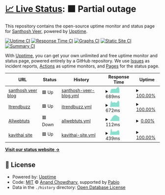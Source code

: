 # [📈 Live Status](https://mskian.github.io/upptime): <!--live status--> **🟧 Partial outage**

This repository contains the open-source uptime monitor and status page for [Santhosh Veer](https://santhoshveer.com/), powered by [Upptime](https://github.com/upptime/upptime).

[![Uptime CI](https://github.com/mskian/upptime/workflows/Uptime%20CI/badge.svg)](https://github.com/mskian/upptime/actions?query=workflow%3A%22Uptime+CI%22)
[![Response Time CI](https://github.com/mskian/upptime/workflows/Response%20Time%20CI/badge.svg)](https://github.com/mskian/upptime/actions?query=workflow%3A%22Response+Time+CI%22)
[![Graphs CI](https://github.com/mskian/upptime/workflows/Graphs%20CI/badge.svg)](https://github.com/mskian/upptime/actions?query=workflow%3A%22Graphs+CI%22)
[![Static Site CI](https://github.com/mskian/upptime/workflows/Static%20Site%20CI/badge.svg)](https://github.com/mskian/upptime/actions?query=workflow%3A%22Static+Site+CI%22)
[![Summary CI](https://github.com/mskian/upptime/workflows/Summary%20CI/badge.svg)](https://github.com/mskian/upptime/actions?query=workflow%3A%22Summary+CI%22)

With [Upptime](https://upptime.js.org), you can get your own unlimited and free uptime monitor and status page, powered entirely by a GitHub repository. We use [Issues](https://github.com/mskian/upptime/issues) as incident reports, [Actions](https://github.com/mskian/upptime/actions) as uptime monitors, and [Pages](https://mskian.github.io/upptime) for the status page.

<!--start: status pages-->
<!-- This summary is generated by Upptime (https://github.com/upptime/upptime) -->
<!-- Do not edit this manually, your changes will be overwritten -->
<!-- prettier-ignore -->
| URL | Status | History | Response Time | Uptime |
| --- | ------ | ------- | ------------- | ------ |
| <img alt="" src="https://icons.duckduckgo.com/ip3/santhoshveer.com.ico" height="13"> [santhosh veer blog](https://santhoshveer.com) | 🟩 Up | [santhosh-veer-blog.yml](https://github.com/mskian/uptime/commits/HEAD/history/santhosh-veer-blog.yml) | <details><summary><img alt="Response time graph" src="./graphs/santhosh-veer-blog/response-time-week.png" height="20"> 689ms</summary><br><a href="https://mskian.github.io/upptime/history/santhosh-veer-blog"><img alt="Response time 689" src="https://img.shields.io/endpoint?url=https%3A%2F%2Fraw.githubusercontent.com%2Fmskian%2Fuptime%2FHEAD%2Fapi%2Fsanthosh-veer-blog%2Fresponse-time.json"></a><br><a href="https://mskian.github.io/upptime/history/santhosh-veer-blog"><img alt="24-hour response time 689" src="https://img.shields.io/endpoint?url=https%3A%2F%2Fraw.githubusercontent.com%2Fmskian%2Fuptime%2FHEAD%2Fapi%2Fsanthosh-veer-blog%2Fresponse-time-day.json"></a><br><a href="https://mskian.github.io/upptime/history/santhosh-veer-blog"><img alt="7-day response time 689" src="https://img.shields.io/endpoint?url=https%3A%2F%2Fraw.githubusercontent.com%2Fmskian%2Fuptime%2FHEAD%2Fapi%2Fsanthosh-veer-blog%2Fresponse-time-week.json"></a><br><a href="https://mskian.github.io/upptime/history/santhosh-veer-blog"><img alt="30-day response time 689" src="https://img.shields.io/endpoint?url=https%3A%2F%2Fraw.githubusercontent.com%2Fmskian%2Fuptime%2FHEAD%2Fapi%2Fsanthosh-veer-blog%2Fresponse-time-month.json"></a><br><a href="https://mskian.github.io/upptime/history/santhosh-veer-blog"><img alt="1-year response time 689" src="https://img.shields.io/endpoint?url=https%3A%2F%2Fraw.githubusercontent.com%2Fmskian%2Fuptime%2FHEAD%2Fapi%2Fsanthosh-veer-blog%2Fresponse-time-year.json"></a></details> | <details><summary><a href="https://mskian.github.io/upptime/history/santhosh-veer-blog">100.00%</a></summary><a href="https://mskian.github.io/upptime/history/santhosh-veer-blog"><img alt="All-time uptime 100.00%" src="https://img.shields.io/endpoint?url=https%3A%2F%2Fraw.githubusercontent.com%2Fmskian%2Fuptime%2FHEAD%2Fapi%2Fsanthosh-veer-blog%2Fuptime.json"></a><br><a href="https://mskian.github.io/upptime/history/santhosh-veer-blog"><img alt="24-hour uptime 100.00%" src="https://img.shields.io/endpoint?url=https%3A%2F%2Fraw.githubusercontent.com%2Fmskian%2Fuptime%2FHEAD%2Fapi%2Fsanthosh-veer-blog%2Fuptime-day.json"></a><br><a href="https://mskian.github.io/upptime/history/santhosh-veer-blog"><img alt="7-day uptime 100.00%" src="https://img.shields.io/endpoint?url=https%3A%2F%2Fraw.githubusercontent.com%2Fmskian%2Fuptime%2FHEAD%2Fapi%2Fsanthosh-veer-blog%2Fuptime-week.json"></a><br><a href="https://mskian.github.io/upptime/history/santhosh-veer-blog"><img alt="30-day uptime 100.00%" src="https://img.shields.io/endpoint?url=https%3A%2F%2Fraw.githubusercontent.com%2Fmskian%2Fuptime%2FHEAD%2Fapi%2Fsanthosh-veer-blog%2Fuptime-month.json"></a><br><a href="https://mskian.github.io/upptime/history/santhosh-veer-blog"><img alt="1-year uptime 100.00%" src="https://img.shields.io/endpoint?url=https%3A%2F%2Fraw.githubusercontent.com%2Fmskian%2Fuptime%2FHEAD%2Fapi%2Fsanthosh-veer-blog%2Fuptime-year.json"></a></details>
| <img alt="" src="https://icons.duckduckgo.com/ip3/itrendbuzz.com.ico" height="13"> [Itrendbuzz](https://itrendbuzz.com) | 🟩 Up | [itrendbuzz.yml](https://github.com/mskian/uptime/commits/HEAD/history/itrendbuzz.yml) | <details><summary><img alt="Response time graph" src="./graphs/itrendbuzz/response-time-week.png" height="20"> 672ms</summary><br><a href="https://mskian.github.io/upptime/history/itrendbuzz"><img alt="Response time 672" src="https://img.shields.io/endpoint?url=https%3A%2F%2Fraw.githubusercontent.com%2Fmskian%2Fuptime%2FHEAD%2Fapi%2Fitrendbuzz%2Fresponse-time.json"></a><br><a href="https://mskian.github.io/upptime/history/itrendbuzz"><img alt="24-hour response time 672" src="https://img.shields.io/endpoint?url=https%3A%2F%2Fraw.githubusercontent.com%2Fmskian%2Fuptime%2FHEAD%2Fapi%2Fitrendbuzz%2Fresponse-time-day.json"></a><br><a href="https://mskian.github.io/upptime/history/itrendbuzz"><img alt="7-day response time 672" src="https://img.shields.io/endpoint?url=https%3A%2F%2Fraw.githubusercontent.com%2Fmskian%2Fuptime%2FHEAD%2Fapi%2Fitrendbuzz%2Fresponse-time-week.json"></a><br><a href="https://mskian.github.io/upptime/history/itrendbuzz"><img alt="30-day response time 672" src="https://img.shields.io/endpoint?url=https%3A%2F%2Fraw.githubusercontent.com%2Fmskian%2Fuptime%2FHEAD%2Fapi%2Fitrendbuzz%2Fresponse-time-month.json"></a><br><a href="https://mskian.github.io/upptime/history/itrendbuzz"><img alt="1-year response time 672" src="https://img.shields.io/endpoint?url=https%3A%2F%2Fraw.githubusercontent.com%2Fmskian%2Fuptime%2FHEAD%2Fapi%2Fitrendbuzz%2Fresponse-time-year.json"></a></details> | <details><summary><a href="https://mskian.github.io/upptime/history/itrendbuzz">100.00%</a></summary><a href="https://mskian.github.io/upptime/history/itrendbuzz"><img alt="All-time uptime 100.00%" src="https://img.shields.io/endpoint?url=https%3A%2F%2Fraw.githubusercontent.com%2Fmskian%2Fuptime%2FHEAD%2Fapi%2Fitrendbuzz%2Fuptime.json"></a><br><a href="https://mskian.github.io/upptime/history/itrendbuzz"><img alt="24-hour uptime 100.00%" src="https://img.shields.io/endpoint?url=https%3A%2F%2Fraw.githubusercontent.com%2Fmskian%2Fuptime%2FHEAD%2Fapi%2Fitrendbuzz%2Fuptime-day.json"></a><br><a href="https://mskian.github.io/upptime/history/itrendbuzz"><img alt="7-day uptime 100.00%" src="https://img.shields.io/endpoint?url=https%3A%2F%2Fraw.githubusercontent.com%2Fmskian%2Fuptime%2FHEAD%2Fapi%2Fitrendbuzz%2Fuptime-week.json"></a><br><a href="https://mskian.github.io/upptime/history/itrendbuzz"><img alt="30-day uptime 100.00%" src="https://img.shields.io/endpoint?url=https%3A%2F%2Fraw.githubusercontent.com%2Fmskian%2Fuptime%2FHEAD%2Fapi%2Fitrendbuzz%2Fuptime-month.json"></a><br><a href="https://mskian.github.io/upptime/history/itrendbuzz"><img alt="1-year uptime 100.00%" src="https://img.shields.io/endpoint?url=https%3A%2F%2Fraw.githubusercontent.com%2Fmskian%2Fuptime%2FHEAD%2Fapi%2Fitrendbuzz%2Fuptime-year.json"></a></details>
| <img alt="" src="https://icons.duckduckgo.com/ip3/www.allwebtuts.com.ico" height="13"> [Allwebtuts](https://www.allwebtuts.com) | 🟥 Down | [allwebtuts.yml](https://github.com/mskian/uptime/commits/HEAD/history/allwebtuts.yml) | <details><summary><img alt="Response time graph" src="./graphs/allwebtuts/response-time-week.png" height="20"> 112ms</summary><br><a href="https://mskian.github.io/upptime/history/allwebtuts"><img alt="Response time 112" src="https://img.shields.io/endpoint?url=https%3A%2F%2Fraw.githubusercontent.com%2Fmskian%2Fuptime%2FHEAD%2Fapi%2Fallwebtuts%2Fresponse-time.json"></a><br><a href="https://mskian.github.io/upptime/history/allwebtuts"><img alt="24-hour response time 112" src="https://img.shields.io/endpoint?url=https%3A%2F%2Fraw.githubusercontent.com%2Fmskian%2Fuptime%2FHEAD%2Fapi%2Fallwebtuts%2Fresponse-time-day.json"></a><br><a href="https://mskian.github.io/upptime/history/allwebtuts"><img alt="7-day response time 112" src="https://img.shields.io/endpoint?url=https%3A%2F%2Fraw.githubusercontent.com%2Fmskian%2Fuptime%2FHEAD%2Fapi%2Fallwebtuts%2Fresponse-time-week.json"></a><br><a href="https://mskian.github.io/upptime/history/allwebtuts"><img alt="30-day response time 112" src="https://img.shields.io/endpoint?url=https%3A%2F%2Fraw.githubusercontent.com%2Fmskian%2Fuptime%2FHEAD%2Fapi%2Fallwebtuts%2Fresponse-time-month.json"></a><br><a href="https://mskian.github.io/upptime/history/allwebtuts"><img alt="1-year response time 112" src="https://img.shields.io/endpoint?url=https%3A%2F%2Fraw.githubusercontent.com%2Fmskian%2Fuptime%2FHEAD%2Fapi%2Fallwebtuts%2Fresponse-time-year.json"></a></details> | <details><summary><a href="https://mskian.github.io/upptime/history/allwebtuts">0.00%</a></summary><a href="https://mskian.github.io/upptime/history/allwebtuts"><img alt="All-time uptime 0.00%" src="https://img.shields.io/endpoint?url=https%3A%2F%2Fraw.githubusercontent.com%2Fmskian%2Fuptime%2FHEAD%2Fapi%2Fallwebtuts%2Fuptime.json"></a><br><a href="https://mskian.github.io/upptime/history/allwebtuts"><img alt="24-hour uptime 0.00%" src="https://img.shields.io/endpoint?url=https%3A%2F%2Fraw.githubusercontent.com%2Fmskian%2Fuptime%2FHEAD%2Fapi%2Fallwebtuts%2Fuptime-day.json"></a><br><a href="https://mskian.github.io/upptime/history/allwebtuts"><img alt="7-day uptime 0.00%" src="https://img.shields.io/endpoint?url=https%3A%2F%2Fraw.githubusercontent.com%2Fmskian%2Fuptime%2FHEAD%2Fapi%2Fallwebtuts%2Fuptime-week.json"></a><br><a href="https://mskian.github.io/upptime/history/allwebtuts"><img alt="30-day uptime 0.00%" src="https://img.shields.io/endpoint?url=https%3A%2F%2Fraw.githubusercontent.com%2Fmskian%2Fuptime%2FHEAD%2Fapi%2Fallwebtuts%2Fuptime-month.json"></a><br><a href="https://mskian.github.io/upptime/history/allwebtuts"><img alt="1-year uptime 0.00%" src="https://img.shields.io/endpoint?url=https%3A%2F%2Fraw.githubusercontent.com%2Fmskian%2Fuptime%2FHEAD%2Fapi%2Fallwebtuts%2Fuptime-year.json"></a></details>
| <img alt="" src="https://icons.duckduckgo.com/ip3/kavithai.site.ico" height="13"> [kavithai site](https://kavithai.site) | 🟩 Up | [kavithai-site.yml](https://github.com/mskian/uptime/commits/HEAD/history/kavithai-site.yml) | <details><summary><img alt="Response time graph" src="./graphs/kavithai-site/response-time-week.png" height="20"> 439ms</summary><br><a href="https://mskian.github.io/upptime/history/kavithai-site"><img alt="Response time 439" src="https://img.shields.io/endpoint?url=https%3A%2F%2Fraw.githubusercontent.com%2Fmskian%2Fuptime%2FHEAD%2Fapi%2Fkavithai-site%2Fresponse-time.json"></a><br><a href="https://mskian.github.io/upptime/history/kavithai-site"><img alt="24-hour response time 439" src="https://img.shields.io/endpoint?url=https%3A%2F%2Fraw.githubusercontent.com%2Fmskian%2Fuptime%2FHEAD%2Fapi%2Fkavithai-site%2Fresponse-time-day.json"></a><br><a href="https://mskian.github.io/upptime/history/kavithai-site"><img alt="7-day response time 439" src="https://img.shields.io/endpoint?url=https%3A%2F%2Fraw.githubusercontent.com%2Fmskian%2Fuptime%2FHEAD%2Fapi%2Fkavithai-site%2Fresponse-time-week.json"></a><br><a href="https://mskian.github.io/upptime/history/kavithai-site"><img alt="30-day response time 439" src="https://img.shields.io/endpoint?url=https%3A%2F%2Fraw.githubusercontent.com%2Fmskian%2Fuptime%2FHEAD%2Fapi%2Fkavithai-site%2Fresponse-time-month.json"></a><br><a href="https://mskian.github.io/upptime/history/kavithai-site"><img alt="1-year response time 439" src="https://img.shields.io/endpoint?url=https%3A%2F%2Fraw.githubusercontent.com%2Fmskian%2Fuptime%2FHEAD%2Fapi%2Fkavithai-site%2Fresponse-time-year.json"></a></details> | <details><summary><a href="https://mskian.github.io/upptime/history/kavithai-site">100.00%</a></summary><a href="https://mskian.github.io/upptime/history/kavithai-site"><img alt="All-time uptime 100.00%" src="https://img.shields.io/endpoint?url=https%3A%2F%2Fraw.githubusercontent.com%2Fmskian%2Fuptime%2FHEAD%2Fapi%2Fkavithai-site%2Fuptime.json"></a><br><a href="https://mskian.github.io/upptime/history/kavithai-site"><img alt="24-hour uptime 100.00%" src="https://img.shields.io/endpoint?url=https%3A%2F%2Fraw.githubusercontent.com%2Fmskian%2Fuptime%2FHEAD%2Fapi%2Fkavithai-site%2Fuptime-day.json"></a><br><a href="https://mskian.github.io/upptime/history/kavithai-site"><img alt="7-day uptime 100.00%" src="https://img.shields.io/endpoint?url=https%3A%2F%2Fraw.githubusercontent.com%2Fmskian%2Fuptime%2FHEAD%2Fapi%2Fkavithai-site%2Fuptime-week.json"></a><br><a href="https://mskian.github.io/upptime/history/kavithai-site"><img alt="30-day uptime 100.00%" src="https://img.shields.io/endpoint?url=https%3A%2F%2Fraw.githubusercontent.com%2Fmskian%2Fuptime%2FHEAD%2Fapi%2Fkavithai-site%2Fuptime-month.json"></a><br><a href="https://mskian.github.io/upptime/history/kavithai-site"><img alt="1-year uptime 100.00%" src="https://img.shields.io/endpoint?url=https%3A%2F%2Fraw.githubusercontent.com%2Fmskian%2Fuptime%2FHEAD%2Fapi%2Fkavithai-site%2Fuptime-year.json"></a></details>

<!--end: status pages-->

[**Visit our status website →**](https://mskian.github.io/upptime)

## 📄 License

- Powered by: [Upptime](https://github.com/upptime/upptime)
- Code: [MIT](./LICENSE) © [Anand Chowdhary](https://anandchowdhary.com), supported by [Pabio](https://pabio.com)
- Data in the `./history` directory: [Open Database License](https://opendatacommons.org/licenses/odbl/1-0/)
